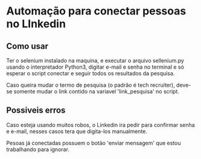 # Automação para conectar pessoas no LInkedin

## Como usar


 
Ter o selenium instalado na maquina, e executar o arquivo sellenium.py usando o interpretador Python3, digitar e-mail e senha no terminal e só esperar
o script conectar e seguir todos os resultados da pesquisa.

Caso queira mudar o termo de pesquisa (o padrão é tech recruiter), deve-se somente mudar o link contido na variavel 'link_pesquisa' no script.


## Possiveis erros

Caso esteja usando muitos robos, o Linkedin ira pedir para confirmar senha e e-mail, nesses casos tera que digita-los manualmente.

Pesoas já conectadas possuem o botão 'enviar mensagem' que estou trabalhando para ignorar.
